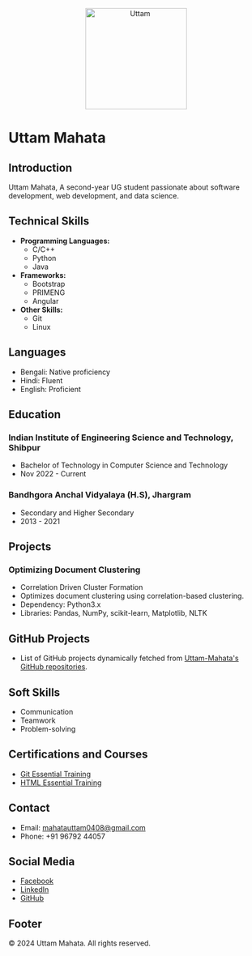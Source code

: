 <p align="center">
  <img src="https://avatars.githubusercontent.com/u/92252205?v=4" alt="Uttam" width="200" height="200">
</p>

# Uttam Mahata

## Introduction
Uttam Mahata, A second-year UG student passionate about software development, web development, and data science.

## Technical Skills
- **Programming Languages:**
  - C/C++
  - Python
  - Java
- **Frameworks:**
  - Bootstrap
  - PRIMENG
  - Angular
- **Other Skills:**
  - Git
  - Linux

## Languages
- Bengali: Native proficiency
- Hindi: Fluent
- English: Proficient

## Education
### Indian Institute of Engineering Science and Technology, Shibpur
- Bachelor of Technology in Computer Science and Technology
- Nov 2022 - Current

### Bandhgora Anchal Vidyalaya (H.S), Jhargram
- Secondary and Higher Secondary
- 2013 - 2021

## Projects
### Optimizing Document Clustering
- Correlation Driven Cluster Formation
- Optimizes document clustering using correlation-based clustering.
- Dependency: Python3.x
- Libraries: Pandas, NumPy, scikit-learn, Matplotlib, NLTK


## GitHub Projects
- List of GitHub projects dynamically fetched from [Uttam-Mahata's GitHub repositories](https://api.github.com/users/Uttam-Mahata/repos).

## Soft Skills
- Communication
- Teamwork
- Problem-solving

## Certifications and Courses
- [Git Essential Training](https://www.linkedin.com/learning/certificates/d99d5ee36efc6a71f0d3cb93ec59c5775b2b09e42debee02caa2996898bec97d?lipi=urn%3Ali%3Apage%3Ad_flagship3_profile_view_base%3B%2B%2FhK%2F0MPRNekICf9vuDqbQ%3D%3D)
- [HTML Essential Training](https://www.linkedin.com/learning/certificates/95099347c0c3f6ac10b6adffe58b8f492ceea8935b3abbd23d18b00c5290f661?lipi=urn%3Ali%3Apage%3Ad_flagship3_profile_view_base%3B%2B%2FhK%2F0MPRNekICf9vuDqbQ%3D%3D)

## Contact
- Email: [mahatauttam0408@gmail.com](mailto:mahatauttam0408@gmail.com)
- Phone: +91 96792 44057

## Social Media
- [Facebook](https://www.facebook.com/uttamm.21.0.4.8/)
- [LinkedIn](https://www.linkedin.com/in/uttam-mahata-4b0364259/)
- [GitHub](https://github.com/Uttam-Mahata)

## Footer
&copy; 2024 Uttam Mahata. All rights reserved.
